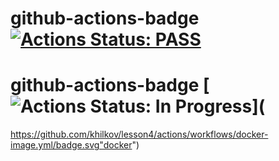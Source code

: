 # github-actions-badge [![Actions Status: PASS](https://github.com/azu/github-actions-badge/workflows/test/badge.svg)](https://github.com/azu/github-actions-badge/actions?query=workflow%3A"docker") 
# github-actions-badge [![Actions Status: In Progress](https://github.com/github/docs/actions/workflows/main.yml/badge.svg)](
https://github.com/khilkov/lesson4/actions/workflows/docker-image.yml/badge.svg"docker") 


